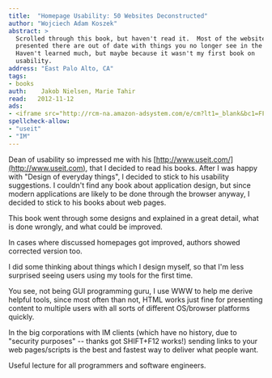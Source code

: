 ```yaml
---
title:	"Homepage Usability: 50 Websites Deconstructed"
author: "Wojciech Adam Koszek"
abstract: >
  Scrolled through this book, but haven't read it.  Most of the website
  presented there are out of date with things you no longer see in the web.
  Haven't learned much, but maybe because it wasn't my first book on
  usability.
address: "East Palo Alto, CA"
tags:
- books
auth:	 Jakob Nielsen, Marie Tahir
read:	2012-11-12
ads:
- <iframe src="http://rcm-na.amazon-adsystem.com/e/cm?lt1=_blank&bc1=FFFFFF&IS2=1&npa=1&bg1=FFFFFF&fc1=000000&lc1=FF0000&t=wkoszek08-20&o=1&p=8&l=as4&m=amazon&f=ifr&ref=ss_til&asins=073571102X" style="width:120px;height:240px;" scrolling="no" marginwidth="0" marginheight="0" frameborder="0"></iframe>
spellcheck-allow:
- "useit"
- "IM"
---
```

Dean of usability so impressed me with his
[http://www.useit.com/](http://www.useit.com), that I decided to read his
books. After I was happy with "Design of everyday things", I decided to
stick to his usability suggestions. I couldn't find any book about
application design, but since modern applications are likely to be done
through the browser anyway, I decided to stick to his books about web pages.

This book went through some designs and explained in a great detail, what is
done wrongly, and what could be improved.

In cases where discussed homepages got improved, authors showed corrected
version too.

I did some thinking about things which I design myself, so that I'm less
surprised seeing users using my tools for the first time.

You see, not being GUI programming guru, I use WWW to help me derive helpful
tools, since most often than not, HTML works just fine for presenting
content to multiple users with all sorts of different OS/browser platforms
quickly.

In the big corporations with IM clients (which have no history, due to
"security purposes" -- thanks got SHIFT+F12 works!) sending links to your
web pages/scripts is the best and fastest way to deliver what people want.

Useful lecture for all programmers and software engineers.
